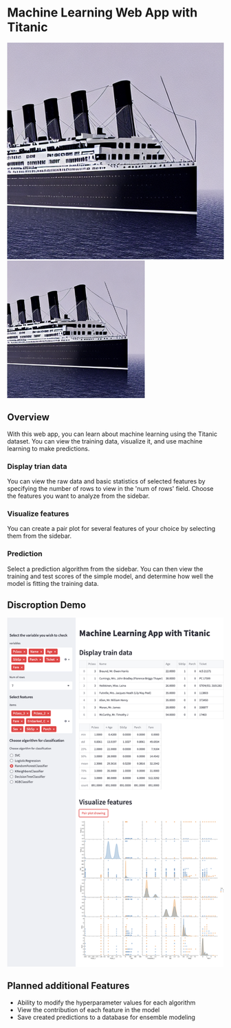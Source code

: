 # Machine Learning Web App with Titanic
![](images/titanic_1.png)
<img src = "images/titanic_1.png" width = "320px">

## Overview
With this web app, you can learn about machine learning using the Titanic dataset. You can view the training data, visualize it, and use machine learning to make predictions.
### Display trian data
You can view the raw data and basic statistics of selected features by specifying the number of rows to view in the 'num of rows' field. Choose the features you want to analyze from the sidebar.
### Visualize features
You can create a pair plot for several features of your choice by selecting them from the sidebar.
### Prediction
Select a prediction algorithm from the sidebar. You can then view the training and test scores of the simple model, and determine how well the model is fitting the training data.
## Discroption Demo
![](images/demo.png)
## Planned additional Features
* Ability to modify the hyperparameter values for each algorithm
* View the contribution of each feature in the model
* Save created predictions to a database for ensemble modeling
